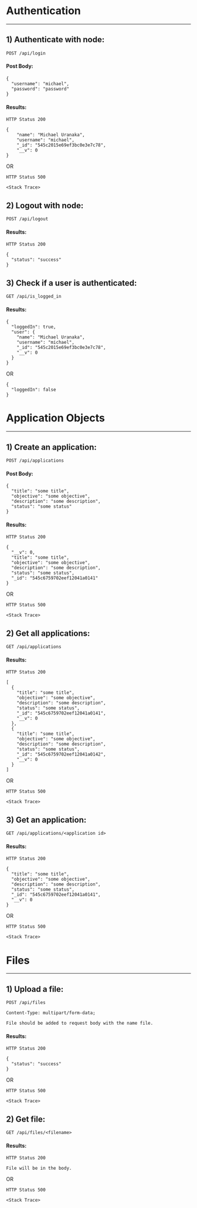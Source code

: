Authentication
====================================================================
____________________________________________________________________

## 1) Authenticate with node:

    POST /api/login

#### Post Body:

    {
      "username": "michael",
      "password": "password"
    }

#### Results:

    HTTP Status 200

    {
        "name": "Michael Uranaka",
        "username": "michael",
        "_id": "545c2015e69ef3bc0e3e7c78",
        "__v": 0
    }

OR

    HTTP Status 500

    <Stack Trace>

## 2) Logout with node:

    POST /api/logout

#### Results:

    HTTP Status 200

    {
      "status": "success"
    }


## 3) Check if a user is authenticated:

    GET /api/is_logged_in

#### Results:

    {
      "loggedIn": true,
      "user": {
        "name": "Michael Uranaka",
        "username": "michael",
        "_id": "545c2015e69ef3bc0e3e7c78",
        "__v": 0
      }
    }

 OR

    {
      "loggedIn": false
    }


Application Objects
====================================================================
____________________________________________________________________


## 1) Create an application:

    POST /api/applications

#### Post Body:

    {
      "title": "some title",
      "objective": "some objective",
      "description": "some description",
      "status": "some status"
    }

#### Results:

    HTTP Status 200

    {
      "__v": 0,
      "title": "some title",
      "objective": "some objective",
      "description": "some description",
      "status": "some status",
      "_id": "545c6759702eef12041a0141"
    }

OR

    HTTP Status 500

    <Stack Trace>


## 2) Get all applications:

    GET /api/applications

#### Results:

    HTTP Status 200

    [
      {
        "title": "some title",
        "objective": "some objective",
        "description": "some description",
        "status": "some status",
        "_id": "545c6759702eef12041a0141",
        "__v": 0
      },
      {
        "title": "some title",
        "objective": "some objective",
        "description": "some description",
        "status": "some status",
        "_id": "545c6759702eef12041a0142",
        "__v": 0
      }
    ]

OR

    HTTP Status 500

    <Stack Trace>


## 3) Get an application:

    GET /api/applications/<application id>

#### Results:

    HTTP Status 200

    {
      "title": "some title",
      "objective": "some objective",
      "description": "some description",
      "status": "some status",
      "_id": "545c6759702eef12041a0141",
      "__v": 0
    }

OR

    HTTP Status 500

    <Stack Trace>


Files
====================================================================
____________________________________________________________________

## 1) Upload a file:

    POST /api/files

    Content-Type: multipart/form-data;

    File should be added to request body with the name file.

#### Results:

    HTTP Status 200

    {
      "status": "success"
    }

OR

    HTTP Status 500

    <Stack Trace>

## 2) Get file:

    GET /api/files/<filename>

#### Results:

    HTTP Status 200

    File will be in the body.

OR

    HTTP Status 500

    <Stack Trace>